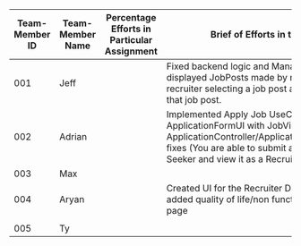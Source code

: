
| Team-Member ID | Team-Member Name | Percentage Efforts in Particular Assignment | Brief of Efforts in the Tasks Contribution                                                                                                                                                                                                |
|----------------|------------------|---------------------------------------------|-------------------------------------------------------------------------------------------------------------------------------------------------------------------------------------------------------------------------------------------|
| 001            | Jeff             |                                             | Fixed backend logic and ManageJobPostsUI so it properly displayed JobPosts made by recruiter, added logic for recruiter selecting a job post and seeing all applications for that job post.                                               |
| 002            | Adrian           |                                             | Implemented Apply Job UseCase: Integrated ApplicationFormUI with JobView. ApplicationController/ApplicationRepository/ApplicationFormUI fixes (You are able to submit a specific application as a Job Seeker and view it as a Recruiter). |
| 003            | Max              |                                             |                                                                                                                                                                                                                                           |
| 004            | Aryan            |                                             | Created UI for the Recruiter Dashboard, Pay to Promote and added quality of life/non functional requirements to the sign in page                                                                                                          
                                                                                                                                                                         |
| 005            | Ty               |                                             |                                                                                                                                                                                          
